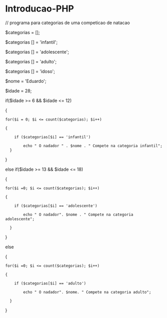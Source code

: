 # Introducao-PHP

// programa para categorias de uma competicao de natacao

 $categorias = [];
 
 $categorias [] = 'infantil';
 
 $categorias [] = 'adolescente';
 
 $categorias [] = 'adulto';
 
 $categorias [] = 'idoso';
 

$nome = 'Eduardo';

$idade = 28;

if($idade >= 6 && $idade <= 12)

{

    for($i = 0; $i <= count($categorias); $i++)
    
    { 
    
        if ($categorias[$i] == 'infantil')
        
            echo " O nadador " . $nome . " Compete na categoria infantil";            
      }
}

else if($idade >= 13 && $idade <= 18)

{

    for($i =0; $i <= count($categorias); $i++)
    
    { 
    
        if ($categorias[$i] == 'adolescente')
        
            echo " O nadador". $nome . " Compete na categoria adolescente";
            
      }
      
}

else

{

    for($i =0; $i <= count($categorias); $i++)
    
    { 
    
        if ($categorias[$i] == 'adulto')
        
            echo " O nadador". $nome. " Compete na categoria adulto";
            
      }
}
